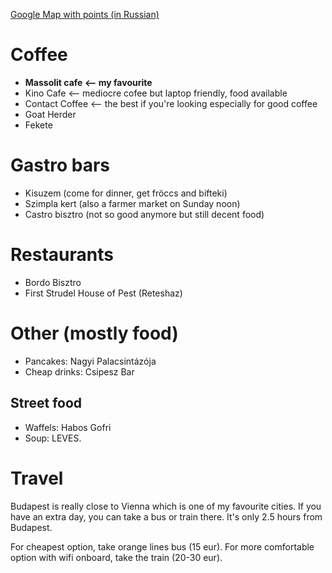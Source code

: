 [Google Map with points (in Russian)](https://www.google.com/maps/d/u/0/edit?mid=1cCGVWj4TBjEoD69AgKpAHEUpbss)

# Coffee

* **Massolit cafe <-- my favourite**
* Kino Cafe <-- mediocre cofee but laptop friendly, food available
* Contact Coffee <-- the best if you're looking especially for good coffee
* Goat Herder
* Fekete

# Gastro bars

* Kisuzem (come for dinner, get fröccs and bifteki)
* Szimpla kert (also a farmer market on Sunday noon)
* Castro bisztro (not so good anymore but still decent food)

# Restaurants

* Bordo Bisztro
* First Strudel House of Pest (Reteshaz)

# Other (mostly food)

* Pancakes: Nagyi Palacsintázója
* Cheap drinks: Csipesz Bar

## Street food

* Waffels: Habos Gofri
* Soup: LEVES.

# Travel

Budapest is really close to Vienna which is one of my favourite cities.
If you have an extra day, you can take a bus or train there. It's only 2.5 hours from Budapest.

For cheapest option, take orange lines bus (15 eur). For more comfortable option with wifi onboard, take the train (20-30 eur).
